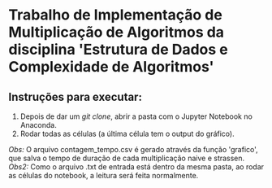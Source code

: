 # Trabalho de Implementação de Multiplicação de Algoritmos da disciplina 'Estrutura de Dados e Complexidade de Algoritmos'

## Instruções para executar:
1. Depois de dar um *git clone*, abrir a pasta com o Jupyter Notebook no Anaconda.
2. Rodar todas as células (a última célula tem o output do gráfico).

*Obs:* O arquivo contagem_tempo.csv é gerado através da função 'grafico', que salva o tempo de duração de cada multiplicação naive e strassen. 
*Obs2:* Como o arquivo .txt de entrada está dentro da mesma pasta, ao rodar as células do notebook, a leitura será feita normalmente.
